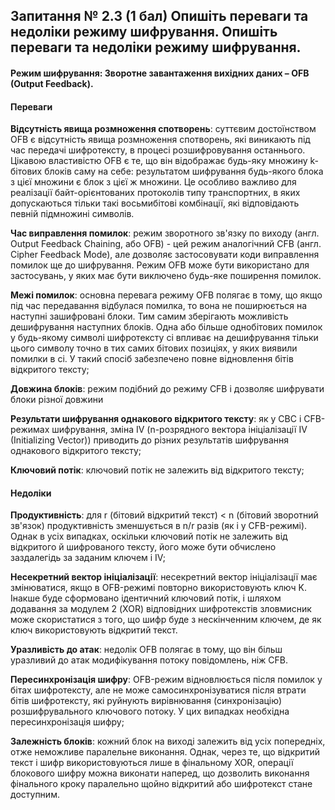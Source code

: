 ## Запитання № 2.3 (1 бал) Опишіть переваги та недоліки режиму шифрування. Опишіть переваги та недоліки режиму шифрування.

#### Режим шифрування: Зворотне завантаження вихідних даних – OFB (Output Feedback). 

#### Переваги

**Відсутність явища розмноження спотворень**: суттєвим достоїнством OFB є відсутність явища розмноження спотворень, які виникають під час передачі шифротексту, в процесі розшифровування останнього. Цікавою властивістю OFB є те, що він відображає будь-яку множину k-бітових блоків саму на себе: результатом шифрування будь-якого блока з цієї множини є блок з цієї ж множини. Це особливо важливо для реалізації байт-орієнтованих протоколів типу транспортних, в яких допускаються тільки такі восьмибітові комбінації, які відповідають певній підмножині символів.

**Час виправлення помилок**: режим зворотного зв'язку по виходу (англ. Output Feedback Chaining, або OFB) - цей режим аналогічний CFB (англ. Cipher Feedback Mode), але дозволяє застосовувати коди виправлення помилок ще до шифрування. Режим OFB може бути використано для застосувань, у яких має бути виключено будь-яке поширення помилок.

**Межі помилок**: основна перевага режиму OFB полягає в тому, що якщо під час передавання відбулася помилка, то вона не поширюється на наступні зашифровані блоки. Тим самим зберігають можливість дешифрування наступних блоків. 
Одна або більше однобітових помилок у будь-якому символі шифротексту ci впливає на дешифрування тільки цього символу точно в тих самих бітових позиціях, у яких виявили помилки в ci. У такий спосіб забезпечено повне відновлення бітів відкритого тексту;

**Довжина блоків**: режим подібний до режиму CFB і дозволяє шифрувати блоки різної довжини

**Результати шифрування однакового відкритого тексту**: як у CBC і CFB-режимах шифрування, зміна IV (n-розрядного вектора ініціалізації IV (Initializing Vector)) приводить до різних результатів шифрування однакового відкритого тексту;

**Ключовий потік**: ключовий потік не залежить від відкритого тексту;

#### Недоліки

**Продуктивність**: для r (бітовий відкритий текст) < n (бітовий зворотний зв'язок) продуктивність зменшується в n/r разів (як і у CFB-режимі). Однак в усіх випадках, оскільки ключовий потік не залежить від відкритого й шифрованого тексту, його може бути обчислено заздалегідь за заданим ключем і IV;

**Несекретний вектор ініціалізації**: несекретний вектор ініціалізації має змінюватися, якщо в OFB-режимі повторно використовують ключ K. Інакше буде сформовано ідентичний ключовий потік, і шляхом додавання за модулем 2 (XOR) відповідних шифротекстів зловмисник може скористатися з того, що шифр буде з нескінченним ключем, де як ключ використовують відкритий текст.

**Уразливість до атак**: недолік OFB полягає в тому, що він більш уразливий до атак модифікування потоку повідомлень, ніж CFB.

**Пересинхронізація шифру**: OFB-режим відновлюється після помилок у бітах шифротексту, але не може самосинхронізуватися після втрати бітів шифротексту, які руйнують вирівнювання (синхронізацію) розшифрувального ключового потоку. У цих випадках необхідна пересинхронізація шифру;

**Залежність блоків**: кожний блок на виході залежить від усіх попередніх, отже неможливе паралельне виконання. Однак, через те, що відкритий текст і шифр використовуються лише в фінальному XOR, операції блокового шифру можна виконати наперед, що дозволить виконання фінального кроку паралельно щойно відкритий або шифротекст стане доступним.

